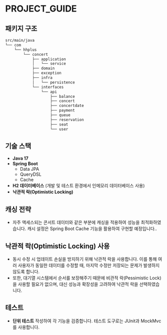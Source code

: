 # PROJECT_GUIDE

## 패키지 구조
```bash
src/main/java
└── com
    └── hhplus
        └── concert
            ├── application          
            │   └── service          
            ├── domain
            ├── exception
            ├── infra
            │   └── persistence      
            └── interfaces
                └── api
                    ├── balance
                    ├── concert
                    ├── concertdate
                    ├── payment
                    ├── queue
                    ├── reservation
                    ├── seat
                    └── user
```

## 기술 스택
- **Java 17**
- **Spring Boot**
    - Data JPA
    - QueryDSL
    - Cache
- **H2 데이터베이스** (개발 및 테스트 환경에서 인메모리 데이터베이스 사용)
- **낙관적 락(Optimistic Locking)**

## 캐싱 전략
- 자주 액세스되는 콘서트 데이터와 같은 부분에 캐싱을 적용하여 성능을 최적화하였습니다. 캐시 설정은 Spring Boot Cache 기능을 활용하여 구현할 예정입니다..

## 낙관적 락(Optimistic Locking) 사용
- 동시 수정 시 업데이트 손실을 방지하기 위해 낙관적 락을 사용합니다. 이를 통해 여러 사용자가 동일한 데이터를 수정할 때, 마지막 수정만 저장되는 문제가 발생하지 않도록 합니다.
- 또한, 대기열 시스템에서 순서를 보장해주기 때문에 비관적 락(Pessimistic Lock)을 사용할 필요가 없으며, 대신 성능과 확장성을 고려하여 낙관적 락을 선택하였습니다.

## 테스트
- **단위 테스트** 작성하여 각 기능을 검증합니다. 테스트 도구로는 JUnit과 MockMvc를 사용합니다.

